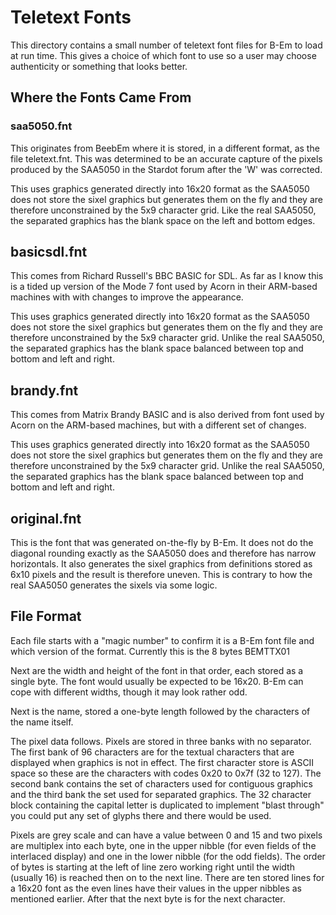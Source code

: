 # Teletext Fonts
This directory contains a small number of teletext font files for B-Em
to load at run time.  This gives a choice of which font to use so a
user may choose authenticity or something that looks better.

## Where the Fonts Came From
### saa5050.fnt
This originates from BeebEm where it is stored, in a different format,
as the file teletext.fnt.  This was determined to be an accurate
capture of the pixels produced by the SAA5050 in the Stardot forum
after the 'W' was corrected.

This uses graphics generated directly into 16x20 format as the SAA5050
does not store the sixel graphics but generates them on the fly and
they are therefore unconstrained by the 5x9 character grid.  Like the
real SAA5050, the separated graphics has the blank space on the left
and bottom edges.

## basicsdl.fnt
This comes from Richard Russell's BBC BASIC for SDL.  As far as I know
this is a tided up version of the Mode 7 font used by Acorn in their
ARM-based machines with with changes to improve the appearance.

This uses graphics generated directly into 16x20 format as the SAA5050
does not store the sixel graphics but generates them on the fly and
they are therefore unconstrained by the 5x9 character grid.  Unlike the
real SAA5050, the separated graphics has the blank space balanced
between top and bottom and left and right.

## brandy.fnt
This comes from Matrix Brandy BASIC and is also derived from font used
by Acorn on the ARM-based machines, but with a different set of changes.

This uses graphics generated directly into 16x20 format as the SAA5050
does not store the sixel graphics but generates them on the fly and
they are therefore unconstrained by the 5x9 character grid.  Unlike the
real SAA5050, the separated graphics has the blank space balanced
between top and bottom and left and right.

## original.fnt
This is the font that was generated on-the-fly by B-Em.  It does not do
the diagonal rounding exactly as the SAA5050 does and therefore has
narrow horizontals.  It also generates the sixel graphics from
definitions stored as 6x10 pixels and the result is therefore uneven.
This is contrary to how the real SAA5050 generates the sixels via
some logic.

## File Format
Each file starts with a "magic number" to confirm it is a B-Em font
file and which version of the format.  Currently this is the 8 bytes
BEMTTX01

Next are the width and height of the font in that order, each stored
as a single byte.  The font would usually be expected to be 16x20.
B-Em can cope with different widths, though it may look rather odd.

Next is the name, stored a one-byte length followed by the characters
of the name itself.

The pixel data follows.  Pixels are stored in three banks with no
separator.  The first bank of 96 characters are for the textual
characters that are displayed when graphics is not in effect.  The
first character store is ASCII space so these are the characters with
codes 0x20 to 0x7f (32 to 127).  The second bank contains the set of
characters used for contiguous graphics and the third bank the set used
for separated graphics.  The 32 character block containing the capital
letter is duplicated to implement "blast through" you could put any
set of glyphs there and there would be used.

Pixels are grey scale and can have a value between 0 and 15 and two
pixels are multiplex into each byte, one in the upper nibble (for even
fields of the interlaced display) and one in the lower nibble (for the
odd fields).  The order of bytes is starting at the left of line zero
working right until the width (usually 16) is reached then on to the
next line.  There are ten stored lines for a 16x20 font as the even
lines have their values in the upper nibbles as mentioned earlier.
After that the next byte is for the next character.
